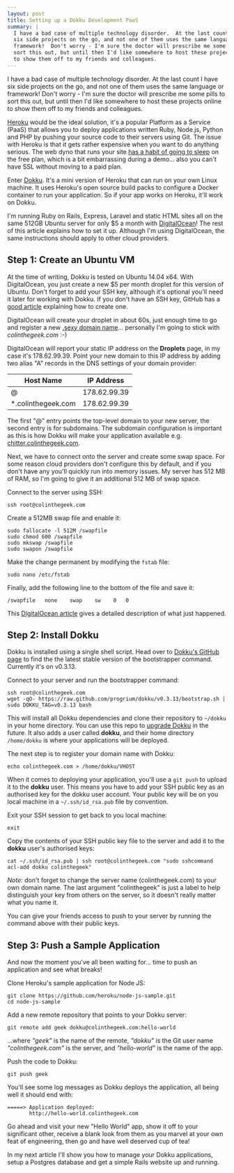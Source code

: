 ```yaml
---
layout: post
title: Setting up a Dokku Development PaaS
summary: |
  I have a bad case of multiple technology disorder.  At the last count I have
  six side projects on the go, and not one of them uses the same language or
  framework!  Don't worry - I'm sure the doctor will prescribe me some pills to
  sort this out, but until then I'd like somewhere to host these projects online
  to show them off to my friends and colleagues.
---
```

I have a bad case of multiple technology disorder.  At the last count I have
six side projects on the go, and not one of them uses the same language or
framework!  Don't worry - I'm sure the doctor will prescribe me some pills to
sort this out, but until then I'd like somewhere to host these projects online
to show them off to my friends and colleagues.

[Heroku][1] would be the ideal solution, it's a popular Platform as a Service
(PaaS) that allows you to deploy applications written Ruby, Node.js, Python and
PHP by pushing your source code to their servers using Git.  The issue with
Heroku is that it gets rather expensive when you want to do anything serious.
The web dyno that runs your site [has a habit of going to sleep][2] on the free
plan, which is a bit embarrassing during a demo... also you can't have SSL
without moving to a paid plan.

Enter [Dokku][3].  It's a mini version of Heroku that can run on your own Linux
machine.  It uses Heroku's open source build packs to configure a Docker
container to run your application.  So if your app works on Heroku, it'll work
on Dokku.

I'm running Ruby on Rails, Express, Laravel and static HTML sites all on the
same 512GB Ubuntu server for only $5 a month with [DigitalOcean][4]!  The rest
of this article explains how to set it up.  Although I'm using DigitalOcean,
the same instructions should apply to other cloud providers.

## Step 1: Create an Ubuntu VM

At the time of writing, Dokku is tested on Ubuntu 14.04 x64.  With DigitalOcean,
you just create a new $5 per month droplet for this version of Ubuntu.  Don't
forget to add your SSH key, although it's optional you'll need it later for
working with Dokku. If you don't have an SSH key, GitHub has a [good article][4]
explaining how to create one.

DigitalOcean will create your droplet in about 60s, just enough time to go and
register a new [.sexy domain name][6]...  personally I'm going to stick with
*colinthegeek.com* :-)  

DigitalOcean will report your static IP address on the **Droplets** page, in my
case it's 178.62.99.39.  Point your new domain to this IP address by adding two
alias "A" records in the DNS settings of your domain provider:

| Host Name          | IP Address   |
|--------------------|--------------|
| @                  | 178.62.99.39 |
| *.colinthegeek.com | 178.62.99.39 |

The first "@" entry points the top-level domain to your new server, the second
entry is for subdomains.  The subdomain configuration is important as this is
how Dokku will make your application available e.g. [chitter.colinthegeek.com][7].

Next, we have to connect onto the server and create some swap space.  For some
reason cloud providers don't configure this by default, and if you don't have
any you'll quickly run into memory issues.  My server has 512 MB of RAM, so I'm
going to give it an additional 512 MB of swap space.

Connect to the server using SSH:

    ssh root@colinthegeek.com

Create a 512MB swap file and enable it:

    sudo fallocate -l 512M /swapfile
    sudo chmod 600 /swapfile
    sudo mkswap /swapfile
    sudo swapon /swapfile

Make the change permanent by modifying the `fstab` file:

    sudo nano /etc/fstab

Finally, add the following line to the bottom of the file and save it:

    /swapfile   none    swap    sw    0   0

This [DigitalOcean article][8] gives a detailed description of what just
happened.

## Step 2: Install Dokku

Dokku is installed using a single shell script.  Head over to
[Dokku's GitHub page][9] to find the the latest stable version of the
bootstrapper command.  Currently it's on v0.3.13.

Connect to your server and run the bootstrapper command:

    ssh root@colinthegeek.com
    wget -qO- https://raw.github.com/progrium/dokku/v0.3.13/bootstrap.sh | sudo DOKKU_TAG=v0.3.13 bash

This will install all Dokku dependencies and clone their repository to `~/dokku`
in your home directory.  You can use this repo to [upgrade Dokku][10] in the
future.  It also adds a user called **dokku**, and their home directory
`/home/dokku` is where your applications will be deployed.

The next step is to register your domain name with Dokku:

    echo colinthegeek.com > /home/dokku/VHOST

When it comes to deploying your application, you'll use a `git push` to upload
it to the **dokku** user.  This means you have to add your SSH public key as an
authorised key for the dokku user account.  Your public key will be on you local
machine in a `~/.ssh/id_rsa.pub` file by convention.

Exit your SSH session to get back to you local machine:

    exit

Copy the contents of your SSH public key file to the server and add it to the
**dokku** user's authorised keys:

    cat ~/.ssh/id_rsa.pub | ssh root@colinthegeek.com "sudo sshcommand acl-add dokku colinthegeek"

*Note:* don't forget to change the server name (colinthegeek.com) to your own
domain name.  The last argument "colinthegeek" is just a label to help
distinguish your key from others on the server, so it doesn't really matter what
you name it.

You can give your friends access to push to your server by running the command
above with their public keys.

## Step 3: Push a Sample Application

And now the moment you've all been waiting for... time to push an application
and see what breaks!

Clone Heroku's sample application for Node JS:

    git clone https://github.com/heroku/node-js-sample.git
    cd node-js-sample

Add a new remote repository that points to your Dokku server:

    git remote add geek dokku@colinthegeek.com:hello-world

...where *"geek"* is the name of the remote, *"dokku"* is the Git user name
*"colinthegeek.com"* is the server, and *"hello-world"* is the name of the app.

Push the code to Dokku:

    git push geek

You'll see some log messages as Dokku deploys the application, all being well it
should end with:

    =====> Application deployed:
           http://hello-world.colinthegeek.com

Go ahead and visit your new "Hello World" app, show it off to your significant
other, receive a blank look from them as you marvel at your own feat of
engineering, then go and have well deserved cup of tea!  

In my next article I'll show you how to manage your Dokku applications, setup a
Postgres database and get a simple Rails website up and running.

[1]: https://www.heroku.com
[2]: https://devcenter.heroku.com/articles/dynos#dyno-sleeping
[3]: http://progrium.com/blog/2013/06/19/dokku-the-smallest-paas-implementation-youve-ever-seen
[4]: https://www.digitalocean.com
[5]: https://help.github.com/articles/generating-ssh-keys
[6]: https://www.123-reg.co.uk/gtlds/?kw=sexy
[7]: http://chitter.colinthegeek.com
[8]: https://www.digitalocean.com/community/tutorials/how-to-add-swap-on-ubuntu-14-04
[9]: https://github.com/progrium/dokku
[10]: http://progrium.viewdocs.io/dokku/upgrading
